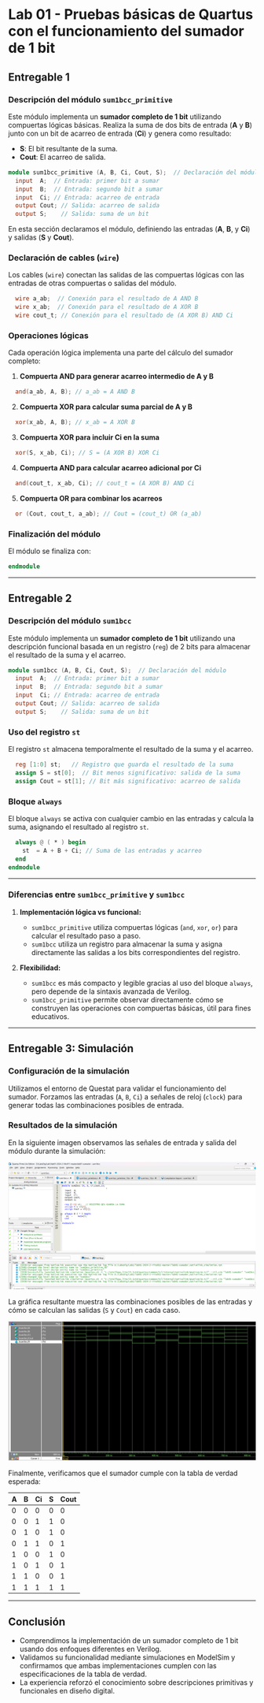 # Lab 01 - Pruebas básicas de Quartus con el funcionamiento del sumador de 1 bit

## Entregable 1

### Descripción del módulo `sum1bcc_primitive`
Este módulo implementa un **sumador completo de 1 bit** utilizando compuertas lógicas básicas. Realiza la suma de dos bits de entrada (**A** y **B**) junto con un bit de acarreo de entrada (**Ci**) y genera como resultado:
- **S**: El bit resultante de la suma.
- **Cout**: El acarreo de salida.

```verilog
module sum1bcc_primitive (A, B, Ci, Cout, S);  // Declaración del módulo
  input  A;  // Entrada: primer bit a sumar
  input  B;  // Entrada: segundo bit a sumar
  input  Ci; // Entrada: acarreo de entrada
  output Cout; // Salida: acarreo de salida
  output S;    // Salida: suma de un bit
```
En esta sección declaramos el módulo, definiendo las entradas (**A**, **B**, y **Ci**) y salidas (**S** y **Cout**).

### Declaración de cables (`wire`)
Los cables (`wire`) conectan las salidas de las compuertas lógicas con las entradas de otras compuertas o salidas del módulo.

```verilog
  wire a_ab;  // Conexión para el resultado de A AND B
  wire x_ab;  // Conexión para el resultado de A XOR B
  wire cout_t; // Conexión para el resultado de (A XOR B) AND Ci
```

### Operaciones lógicas
Cada operación lógica implementa una parte del cálculo del sumador completo:

1. **Compuerta AND para generar acarreo intermedio de A y B**
```verilog
  and(a_ab, A, B); // a_ab = A AND B
```

2. **Compuerta XOR para calcular suma parcial de A y B**
```verilog
  xor(x_ab, A, B); // x_ab = A XOR B
```

3. **Compuerta XOR para incluir Ci en la suma**
```verilog
  xor(S, x_ab, Ci); // S = (A XOR B) XOR Ci
```

4. **Compuerta AND para calcular acarreo adicional por Ci**
```verilog
  and(cout_t, x_ab, Ci); // cout_t = (A XOR B) AND Ci
```

5. **Compuerta OR para combinar los acarreos**
```verilog
  or (Cout, cout_t, a_ab); // Cout = (cout_t) OR (a_ab)
```

### Finalización del módulo
El módulo se finaliza con:
```verilog
endmodule
```

---

## Entregable 2

### Descripción del módulo `sum1bcc`
Este módulo implementa un **sumador completo de 1 bit** utilizando una descripción funcional basada en un registro (`reg`) de 2 bits para almacenar el resultado de la suma y el acarreo.

```verilog
module sum1bcc (A, B, Ci, Cout, S);  // Declaración del módulo
  input  A;  // Entrada: primer bit a sumar
  input  B;  // Entrada: segundo bit a sumar
  input  Ci; // Entrada: acarreo de entrada
  output Cout; // Salida: acarreo de salida
  output S;    // Salida: suma de un bit
```

### Uso del registro `st`
El registro `st` almacena temporalmente el resultado de la suma y el acarreo. 

```verilog
  reg [1:0] st;   // Registro que guarda el resultado de la suma
  assign S = st[0];  // Bit menos significativo: salida de la suma
  assign Cout = st[1]; // Bit más significativo: acarreo de salida
```

### Bloque `always`
El bloque `always` se activa con cualquier cambio en las entradas y calcula la suma, asignando el resultado al registro `st`.

```verilog
  always @ ( * ) begin
    st  = A + B + Ci; // Suma de las entradas y acarreo
  end
endmodule
```

---

### Diferencias entre `sum1bcc_primitive` y `sum1bcc`

1. **Implementación lógica vs funcional:**
   - `sum1bcc_primitive` utiliza compuertas lógicas (`and`, `xor`, `or`) para calcular el resultado paso a paso.
   - `sum1bcc` utiliza un registro para almacenar la suma y asigna directamente las salidas a los bits correspondientes del registro.

2. **Flexibilidad:**
   - `sum1bcc` es más compacto y legible gracias al uso del bloque `always`, pero depende de la sintaxis avanzada de Verilog.
   - `sum1bcc_primitive` permite observar directamente cómo se construyen las operaciones con compuertas básicas, útil para fines educativos.

---

## Entregable 3: Simulación

### Configuración de la simulación
Utilizamos el entorno de Questat para validar el funcionamiento del sumador. Forzamos las entradas (`A`, `B`, `Ci`) a señales de reloj (`clock`) para generar todas las combinaciones posibles de entrada.

### Resultados de la simulación
En la siguiente imagen observamos las señales de entrada y salida del módulo durante la simulación:

![Simulación 1](sm1bcc.png)

La gráfica resultante muestra las combinaciones posibles de las entradas y cómo se calculan las salidas (`S` y `Cout`) en cada caso.

![Gráfica de sumador](Sumador_1_Bit.jpg)

Finalmente, verificamos que el sumador cumple con la tabla de verdad esperada:

| A  | B  | Ci | S | Cout |
|----|----|----|---|------|
|  0 |  0 |  0 | 0 |    0 |
|  0 |  0 |  1 | 1 |    0 |
|  0 |  1 |  0 | 1 |    0 |
|  0 |  1 |  1 | 0 |    1 |
|  1 |  0 |  0 | 1 |    0 |
|  1 |  0 |  1 | 0 |    1 |
|  1 |  1 |  0 | 0 |    1 |
|  1 |  1 |  1 | 1 |    1 |

---

## Conclusión
- Comprendimos la implementación de un sumador completo de 1 bit usando dos enfoques diferentes en Verilog.
- Validamos su funcionalidad mediante simulaciones en ModelSim y confirmamos que ambas implementaciones cumplen con las especificaciones de la tabla de verdad.
- La experiencia reforzó el conocimiento sobre descripciones primitivas y funcionales en diseño digital.
